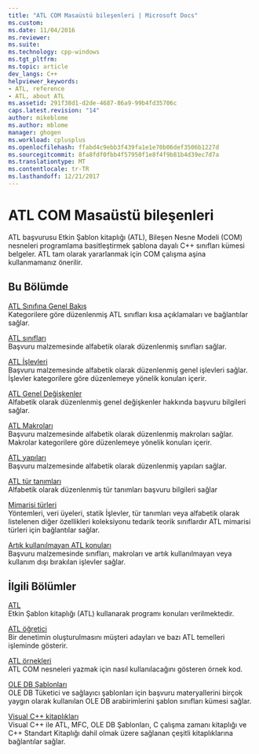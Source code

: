 ```yaml
---
title: "ATL COM Masaüstü bileşenleri | Microsoft Docs"
ms.custom: 
ms.date: 11/04/2016
ms.reviewer: 
ms.suite: 
ms.technology: cpp-windows
ms.tgt_pltfrm: 
ms.topic: article
dev_langs: C++
helpviewer_keywords:
- ATL, reference
- ATL, about ATL
ms.assetid: 291f38d1-d2de-4687-86a9-99b4fd35706c
caps.latest.revision: "14"
author: mikeblome
ms.author: mblome
manager: ghogen
ms.workload: cplusplus
ms.openlocfilehash: ffabd4c9ebb3f439fa1e1e70b06def3506b1227d
ms.sourcegitcommit: 8fa8fdf0fbb4f57950f1e8f4f9b81b4d39ec7d7a
ms.translationtype: MT
ms.contentlocale: tr-TR
ms.lasthandoff: 12/21/2017
---
```

# <a name="atl-com-desktop-components"></a>ATL COM Masaüstü bileşenleri
ATL başvurusu Etkin Şablon kitaplığı (ATL), Bileşen Nesne Modeli (COM) nesneleri programlama basitleştirmek şablona dayalı C++ sınıfları kümesi belgeler. ATL tam olarak yararlanmak için COM çalışma aşina kullanmamanız önerilir.  
  
## <a name="in-this-section"></a>Bu Bölümde  
 [ATL Sınıfına Genel Bakış](../atl/atl-class-overview.md)  
 Kategorilere göre düzenlenmiş ATL sınıfları kısa açıklamaları ve bağlantılar sağlar.  
  
 [ATL sınıfları](../atl/reference/atl-classes.md)  
 Başvuru malzemesinde alfabetik olarak düzenlenmiş sınıfları sağlar.  
  
 [ATL İşlevleri](../atl/reference/atl-functions.md)  
 Başvuru malzemesinde alfabetik olarak düzenlenmiş genel işlevleri sağlar. İşlevler kategorilere göre düzenlemeye yönelik konuları içerir.  
  
 [ATL Genel Değişkenler](../atl/reference/atl-global-variables.md)  
 Alfabetik olarak düzenlenmiş genel değişkenler hakkında başvuru bilgileri sağlar.  
  
 [ATL Makroları](../atl/reference/atl-macros.md)  
 Başvuru malzemesinde alfabetik olarak düzenlenmiş makroları sağlar. Makrolar kategorilere göre düzenlemeye yönelik konuları içerir.  
  
 [ATL yapıları](../atl/reference/atl-structures.md)  
 Başvuru malzemesinde alfabetik olarak düzenlenmiş yapıları sağlar.  
  
 [ATL tür tanımları](../atl/reference/atl-typedefs.md)  
 Alfabetik olarak düzenlenmiş tür tanımları başvuru bilgileri sağlar  
  
 [Mimarisi türleri](../atl/reference/atl-archetypes.md)  
 Yöntemleri, veri üyeleri, statik İşlevler, tür tanımları veya alfabetik olarak listelenen diğer özellikleri koleksiyonu tedarik teorik sınıflardır ATL mimarisi türleri için bağlantılar sağlar.  
  
 [Artık kullanılmayan ATL konuları](http://msdn.microsoft.com/en-us/7af0223d-148e-4a4c-bf9c-3e916a3b67ec)  
 Başvuru malzemesinde sınıfları, makroları ve artık kullanılmayan veya kullanım dışı bırakılan işlevler sağlar.  
  
## <a name="related-sections"></a>İlgili Bölümler  
 [ATL](../atl/active-template-library-atl-concepts.md)  
 Etkin Şablon kitaplığı (ATL) kullanarak programı konuları verilmektedir.  
  
 [ATL öğretici](../atl/active-template-library-atl-tutorial.md)  
 Bir denetimin oluşturulmasını müşteri adayları ve bazı ATL temelleri işleminde gösterir.  
  
 [ATL örnekleri](../visual-cpp-samples.md)  
 ATL COM nesneleri yazmak için nasıl kullanılacağını gösteren örnek kod.  
  
 [OLE DB Şablonları](../data/oledb/ole-db-templates.md)  
 OLE DB Tüketici ve sağlayıcı şablonları için başvuru materyallerini birçok yaygın olarak kullanılan OLE DB arabirimlerini şablon sınıfları kümesi sağlar.  
  
 [Visual C++ kitaplıkları](http://msdn.microsoft.com/en-us/fec23c40-10c0-4857-9cdc-33a3b99b30ae)  
 Visual C++ ile ATL, MFC, OLE DB Şablonları, C çalışma zamanı kitaplığı ve C++ Standart Kitaplığı dahil olmak üzere sağlanan çeşitli kitaplıklarına bağlantılar sağlar.

